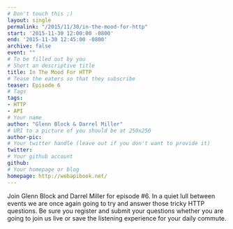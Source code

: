 ```yaml
---
# Don't touch this ;)
layout: single
permalink: "/2015/11/30/in-the-mood-for-http"
start: '2015-11-30 12:00:00 -0800'
end: '2015-11-30 12:45:00 -0800'
archive: false
event: ""
# To be filled out by you
# Short an descriptive title
title: In The Mood For HTTP
# Tease the eaters so that they subscribe
teaser: Episode 6
# Tags
tags:
- HTTP
- API
# Your name
author: "Glenn Block & Darrel Miller"
# URI to a picture of you should be at 250x250
author-pic:
# Your twitter handle (leave out if you don't want to provide it)
twitter:
# Your github account
github:
# Your homepage or blog
homepage: http://webapibook.net/
---
```

Join Glenn Block and Darrel Miller for episode #6. In a quiet lull between events we are once again going to try and answer those tricky HTTP questions.  Be sure you register and submit your questions whether you are going to join us live or save the listening experience for your daily commute. 
